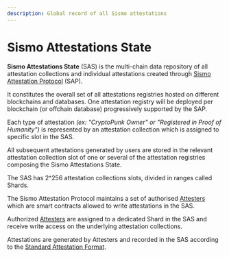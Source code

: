 ```yaml
---
description: Global record of all Sismo attestations
---
```


# Sismo Attestations State

**Sismo Attestations State** (SAS) is the multi-chain data repository of all attestation collections and individual attestations created through [Sismo Attestation Protocol](../../protocol/sismo-attestation-protocol.md) (SAP).&#x20;

It constitutes the overall set of all attestations registries hosted on different blockchains and databases. One attestation registry will be deployed per blockchain (or offchain database) progressively supported by the SAP.&#x20;

Each type of attestation _(ex: "CryptoPunk Owner" or "Registered in Proof of Humanity")_ is represented by an attestation collection which is assigned to specific slot in the SAS.&#x20;

All subsequent attestations generated by users are stored in the relevant attestation collection slot of one or several of the attestation registries composing the Sismo Attestations State.

The SAS has 2^256 attestation collections slots, divided in ranges called Shards.

The Sismo Attestation Protocol maintains a set of authorised [Attesters](../../protocol/attesters.md) which are smart contracts allowed to write attestations in the SAS.&#x20;

Authorized [Attesters](../../protocol/attesters.md) are assigned to a dedicated Shard in the SAS and receive write access on the underlying attestation collections.

Attestations are generated by Attesters and recorded in the SAS according to the [Standard Attestation Format](attestation-standard-format.md).
